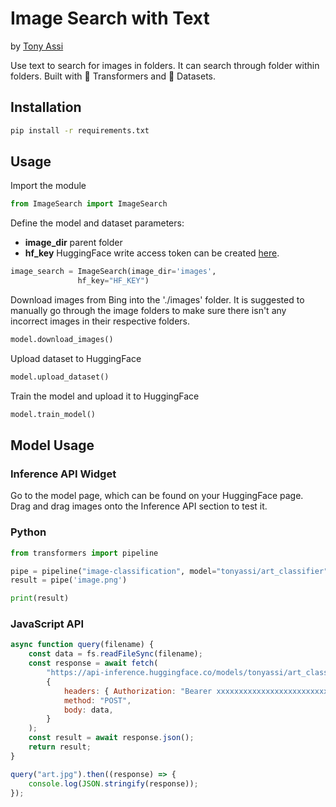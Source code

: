 # Image Search with Text
by [Tony Assi](https://www.tonyassi.com/)

Use text to search for images in folders. It can search through folder within folders. Built with 🤗 Transformers and 🤗 Datasets.

## Installation
```bash
pip install -r requirements.txt
```

## Usage
Import the module
```python
from ImageSearch import ImageSearch
```
Define the model and dataset parameters:
- **image_dir** parent folder
- **hf_key** HuggingFace write access token can be created [here](https://huggingface.co/settings/tokens).
```python
image_search = ImageSearch(image_dir='images',
			   hf_key="HF_KEY")
```
Download images from Bing into the './images' folder. It is suggested to manually go through the image folders to make sure there isn't any incorrect images in their respective folders. 
```python
model.download_images()
```
Upload dataset to HuggingFace
```python
model.upload_dataset()
```
Train the model and upload it to HuggingFace
```python
model.train_model()
```

## Model Usage
### Inference API Widget
Go to the model page, which can be found on your HuggingFace page. Drag and drag images onto the Inference API section to test it.

### Python
```python
from transformers import pipeline

pipe = pipeline("image-classification", model="tonyassi/art_classifier")
result = pipe('image.png')

print(result)
```

### JavaScript API
```js
async function query(filename) {
	const data = fs.readFileSync(filename);
	const response = await fetch(
		"https://api-inference.huggingface.co/models/tonyassi/art_classifier",
		{
			headers: { Authorization: "Bearer xxxxxxxxxxxxxxxxxxxxxxxxxxxxxxxxxxxxx" },
			method: "POST",
			body: data,
		}
	);
	const result = await response.json();
	return result;
}

query("art.jpg").then((response) => {
	console.log(JSON.stringify(response));
});
```
